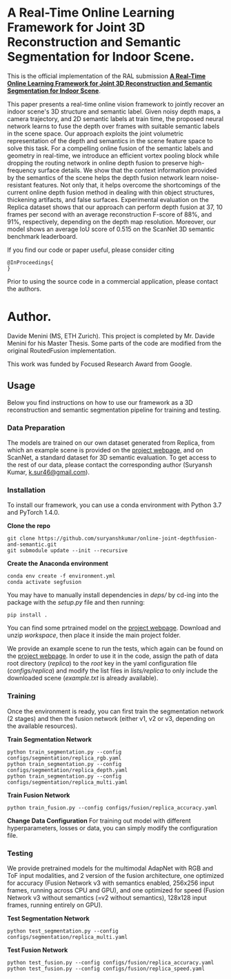 # A Real-Time Online Learning Framework for Joint 3D Reconstruction and Semantic Segmentation for Indoor Scene.

This is the official implementation of the RAL submission [**A Real-Time Online Learning Framework for Joint 3D Reconstruction and Semantic Segmentation for Indoor Scene**](link).

This paper presents a real-time online vision framework to jointly recover an indoor scene's 3D structure and semantic label. Given noisy depth maps, a camera trajectory, and 2D semantic labels at train time, the proposed neural network learns to fuse the depth over frames with suitable semantic labels in the scene space. Our approach exploits the joint volumetric representation of the depth and semantics in the scene feature space to solve this task. For a compelling online fusion of the semantic labels and geometry in real-time, we introduce an efficient vortex pooling block while dropping the routing network in online depth fusion to preserve high-frequency surface details. We show that the context information provided by the semantics of the scene helps the depth fusion network learn noise-resistant features. Not only that, it helps overcome the shortcomings of the current online depth fusion method in dealing with thin object structures, thickening artifacts, and false surfaces. Experimental evaluation on the Replica dataset shows that our approach can perform depth fusion at 37, 10 frames per second with an average reconstruction F-score of 88\%, and 91\%, respectively, depending on the depth map resolution. Moreover, our model shows an average IoU score of 0.515 on the ScanNet 3D semantic benchmark leaderboard.

If you find our code or paper useful, please consider citing

    @InProceedings{
    }

Prior to using the source code in a commercial application, please contact the authors.

# Author. 
Davide Menini (MS, ETH Zurich). This project is completed by Mr. Davide Menini for his Master Thesis. Some parts of the code are modified from the original RoutedFusion implementation.

This work was funded by Focused Research Award from Google.

## Usage

Below you find instructions on how to use our framework as a 3D reconstruction and semantic segmentation pipeline for training and testing.

### Data Preparation
The models are trained on our own dataset generated from Replica, from which an example scene is provided on the [project webpage](link), and on ScanNet, a standard dataset for 3D semantic evaluation.
To get access to the rest of our data, please contact the corresponding author (Suryansh Kumar, k.sur46@gmail.com).

### Installation

To install our framework, you can use a conda environment with Python 3.7 and PyTorch 1.4.0.

**Clone the repo**

<pre><code>git clone https://github.com/suryanshkumar/online-joint-depthfusion-and-semantic.git
git submodule update --init --recursive
</code></pre>

**Create the Anaconda environment**
<pre><code>conda env create -f environment.yml
conda activate segfusion
</code></pre>

You may have to manually install dependencies in *deps/* by cd-ing into the package with the *setup.py* file and then running:
<pre><code>pip install .
</code></pre>

You can find some prtrained model on the [project webpage](link). Download and unzip *workspace*, then place it inside the main project folder.

We provide an example scene to run the tests, which again can be found on the [project webpage](link). In order to use it in the code, assign the path of data root directory (*replica*) to the *root* key in the yaml configuration file (*configs/replica*) and modify the list files in *lists/replica* to only include the downloaded scene (*example.txt* is already available).

### Training
Once the environment is ready, you can first train the segmentation network (2 stages) and then the fusion network (either v1, v2 or v3, depending on the available resources).

**Train Segmentation Network**
<pre><code>python train_segmentation.py --config configs/segmentation/replica_rgb.yaml
python train_segmentation.py --config configs/segmentation/replica_depth.yaml
python train_segmentation.py --config configs/segmentation/replica_multi.yaml
</code></pre>

**Train Fusion Network**
<pre><code>python train_fusion.py --config configs/fusion/replica_accuracy.yaml
</code></pre>

**Change Data Configuration**
For training out model with different hyperparameters, losses or data, you can simply modify the configuration file. 

### Testing
We provide pretrained models for the multimodal AdapNet with RGB and ToF input modalities, and 2 version of the fusion architecture, one optimized for accuracy (Fusion Network v3 with semantics enabled, 256x256 input frames, running across CPU and GPU), and one optimized for speed (Fusion Network v3 without semantics (=v2 without semantics), 128x128 input frames, running entirely on GPU).

**Test Segmentation Network**
<pre><code>python test_segmentation.py --config configs/segmentation/replica_multi.yaml
</code></pre>

**Test Fusion Network**
<pre><code>python test_fusion.py --config configs/fusion/replica_accuracy.yaml
python test_fusion.py --config configs/fusion/replica_speed.yaml
</code></pre>
